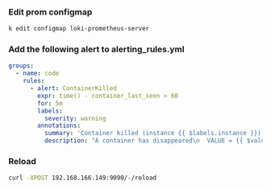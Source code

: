 ### Edit prom configmap

```sh
k edit configmap loki-prometheus-server
```

### Add the following alert to alerting_rules.yml

```yaml
groups:
  - name: code
    rules:
      - alert: ContainerKilled
        expr: time() - container_last_seen > 60
        for: 5m
        labels:
          severity: warning
        annotations:
          summary: 'Container killed (instance {{ $labels.instance }})'
          description: "A container has disappeared\n  VALUE = {{ $value }}\n  LABELS: {{ $labels }}"
```

### Reload

```sh
curl -XPOST 192.168.166.149:9090/-/reload
```
